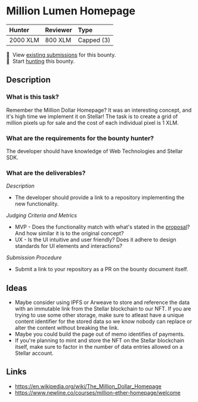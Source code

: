 # Million Lumen Homepage

| Hunter | Reviewer | Type
| :- | :- | :-
| 2000 XLM | 800 XLM | Capped (3)

📜&nbsp; View [existing submissions](https://github.com/tyvdh/stellar-quest-bounties/issues?q=is%3Aissue+label%3Amillion-lumen-homepage) for this bounty. \
🔵&nbsp; Start [hunting](https://github.com/tyvdh/stellar-quest-bounties/issues/new?assignees=&labels=&template=begin-the-hunt.yml&link=https://github.com/tyvdh/stellar-quest-bounties/blob/main/bounties/level-2/million-lumen-homepage.md) this bounty.

## Description

### What is this task?

Remember the Million Dollar Homepage? It was an interesting concept, and it's high time we implement it on Stellar!
The task is to create a grid of million pixels up for sale and the cost of each individual pixel is 1 XLM.

### What are the requirements for the bounty hunter?

The developer should have knowledge of Web Technologies and Stellar SDK.

### What are the deliverables?

*Description* <br>
  * The developer should provide a link to a repository implementing the new functionality.

*Judging Criteria and Metrics* <br>
  * MVP - Does the functionality match with what's stated in the [proposal](https://en.wikipedia.org/wiki/The_Million_Dollar_Homepage)? And how similar it is to the original concept?
  * UX - Is the UI intuitive and user friendly? Does it adhere to design standards for UI elements and interactions?
  
*Submission Procedure* <br>
  * Submit a link to your repository as a PR on the bounty document itself.

## Ideas
 * Maybe consider using IPFS or Arweave to store and reference the data with an immutable link from the Stellar blockchain to our NFT. If you are trying to use some other storage, make sure to atleast have a unique content identifier for the stored data so we know nobody can replace or alter the content without breaking the link.
 * Maybe you could build the page out of memo identifies of payments.
 * If you're planning to mint and store the NFT on the Stellar blockchain itself, make sure to factor in the number of data entries allowed on a Stellar account.
  
## Links

- https://en.wikipedia.org/wiki/The_Million_Dollar_Homepage
- https://www.newline.co/courses/million-ether-homepage/welcome
